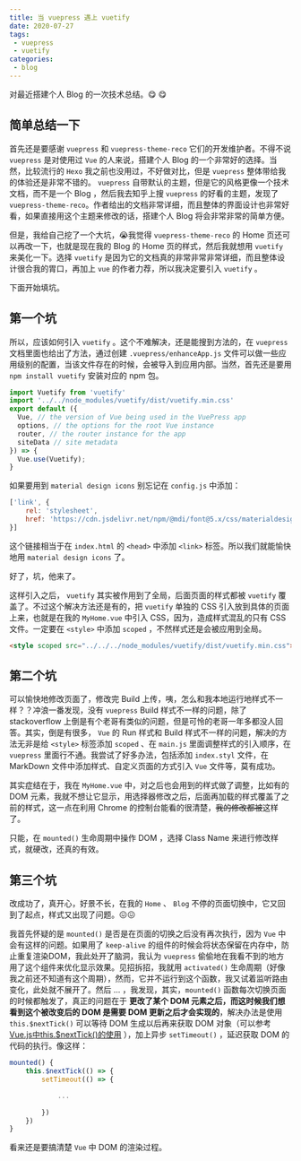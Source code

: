 ```yaml
---
title: 当 vuepress 遇上 vuetify
date: 2020-07-27
tags:
 - vuepress
 - vuetify
categories: 
 - blog
---
```


对最近搭建个人 Blog 的一次技术总结。:yum: :yum:

<!-- more -->

## 简单总结一下

首先还是要感谢 `vuepress` 和 `vuepress-theme-reco` 它们的开发维护者。不得不说 `vuepress` 是对使用过 `Vue` 的人来说，搭建个人 Blog 的一个非常好的选择。当然，比较流行的 `Hexo` 我之前也没用过，不好做对比，但是 `vuepress` 整体带给我的体验还是非常不错的。 `vuepress` 自带默认的主题，但是它的风格更像一个技术文档，而不是一个 Blog ，然后我去知乎上搜 `vuepress` 的好看的主题，发现了 `vuepress-theme-reco`。作者给出的文档非常详细，而且整体的界面设计也非常好看，如果直接用这个主题来修改的话，搭建个人 Blog 将会非常非常的简单方便。

但是，我给自己挖了一个大坑，:sob:我觉得 `vuepress-theme-reco` 的 Home 页还可以再改一下，也就是现在我的 Blog 的 Home 页的样式，然后我就想用 `vuetify` 来美化一下。选择 `vuetify` 是因为它的文档真的非常非常非常详细，而且整体设计很合我的胃口，再加上 `vue` 的作者力荐，所以我决定要引入 `vuetify` 。

下面开始填坑。

## 第一个坑

所以，应该如何引入 `vuetify` 。这个不难解决，还是能搜到方法的，在 `vuepress` 文档里面也给出了方法，通过创建 `.vuepress/enhanceApp.js` 文件可以做一些应用级别的配置，当该文件存在的时候，会被导入到应用内部。当然，首先还是要用 `npm install vuetify` 安装对应的 npm 包。

```js
import Vuetify from 'vuetify'
import '../../node_modules/vuetify/dist/vuetify.min.css'
export default ({
  Vue, // the version of Vue being used in the VuePress app
  options, // the options for the root Vue instance
  router, // the router instance for the app
  siteData // site metadata
}) => {
  Vue.use(Vuetify);
}
```
如果要用到 `material design icons` 别忘记在 `config.js` 中添加：

```js
['link', {
    rel: 'stylesheet',
    href: 'https://cdn.jsdelivr.net/npm/@mdi/font@5.x/css/materialdesignicons.min.css'
}]
```
这个链接相当于在 `index.html` 的 `<head>` 中添加 `<link>` 标签。所以我们就能愉快地用 `material design icons` 了。

好了，坑，他来了。

这样引入之后， `vuetify` 其实被作用到了全局，后面页面的样式都被 `vuetify` 覆盖了。不过这个解决方法还是有的，把 `vuetify` 单独的 CSS 引入放到具体的页面上来，也就是在我的 `MyHome.vue` 中引入 CSS，因为，造成样式混乱的只有 CSS 文件。一定要在 `<style>` 中添加 `scoped` ，不然样式还是会被应用到全局。

```html
<style scoped src="../../../node_modules/vuetify/dist/vuetify.min.css"></style>
```

## 第二个坑

可以愉快地修改页面了，修改完 Build 上传，咦，怎么和我本地运行地样式不一样？？冲浪一番发现，没有 `vuepress` Build 样式不一样的问题，除了 stackoverflow 上倒是有个老哥有类似的问题，但是可怜的老哥一年多都没人回答。其实，倒是有很多， `Vue` 的 Run 样式和 Build 样式不一样的问题，解决的方法无非是给 `<style>` 标签添加 `scoped` 、在 `main.js` 里面调整样式的引入顺序，在 `vuepress` 里面行不通。我尝试了好多办法，包括添加 `index.styl` 文件，在 MarkDown 文件中添加样式、自定义页面的方式引入 `Vue` 文件等，莫有成功。

其实症结在于，我在 `MyHome.vue` 中，对之后也会用到的样式做了调整，比如有的 DOM 元素，我就不想让它显示，用选择器修改之后，后面再加载的样式覆盖了之前的样式，这一点在利用 Chrome 的控制台能看的很清楚，~~我的修改都被~~这样了。

只能，在 `mounted()` 生命周期中操作 DOM ，选择 Class Name 来进行修改样式，就硬改，还真的有效。

## 第三个坑

改成功了，真开心，好景不长，在我的 `Home` 、 `Blog` 不停的页面切换中，它又回到了起点，样式又出现了问题。:confounded::confounded:

我首先怀疑的是 `mounted()` 是否是在页面的切换之后没有再次执行，因为 `Vue` 中会有这样的问题。如果用了 `keep-alive` 的组件的时候会将状态保留在内存中，防止重复渲染DOM，我此处开了脑洞，我认为 `vuepress` 偷偷地在我看不到的地方用了这个组件来优化显示效果。见招拆招，我就用 `activated()` 生命周期（好像我之前还不知道有这个周期），然而，它并不运行到这个函数，我又试着监听路由变化，此处就不展开了。然后 ... ，我发现，其实，`mounted()` 函数每次切换页面的时候都触发了，真正的问题在于 **更改了某个 DOM 元素之后，而这时候我们想看到这个被改变后的 DOM 是需要 DOM 更新之后才会实现的**，解决办法是使用 `this.$nextTick()` 可以等待 DOM 生成以后再来获取 DOM 对象（可以参考 [Vue.js中this.$nextTick()的使用](https://www.cnblogs.com/jin-zhe/p/9985436.html) ），加上异步 `setTimeout()` ，延迟获取 DOM 的代码的执行。像这样：

```js
mounted() {
    this.$nextTick(() => {
        setTimeout(() => {

            ...
            
        })
    })
}
```

看来还是要搞清楚 `Vue` 中 DOM 的渲染过程。
